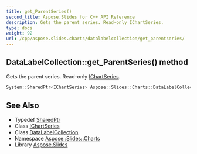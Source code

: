 ```yaml
---
title: get_ParentSeries()
second_title: Aspose.Slides for C++ API Reference
description: Gets the parent series. Read-only IChartSeries.
type: docs
weight: 92
url: /cpp/aspose.slides.charts/datalabelcollection/get_parentseries/
---
```

## DataLabelCollection::get_ParentSeries() method


Gets the parent series. Read-only [IChartSeries](../../ichartseries/).

```cpp
System::SharedPtr<IChartSeries> Aspose::Slides::Charts::DataLabelCollection::get_ParentSeries() override
```

## See Also

* Typedef [SharedPtr](../../system/sharedptr/)
* Class [IChartSeries](../ichartseries/)
* Class [DataLabelCollection](./)
* Namespace [Aspose::Slides::Charts](../)
* Library [Aspose.Slides](../../)